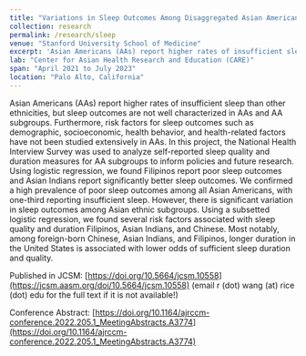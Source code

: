```yaml
---
title: "Variations in Sleep Outcomes Among Disaggregated Asian Americans"
collection: research
permalink: /research/sleep
venue: "Stanford University School of Medicine"
excerpt: 'Asian Americans (AAs) report higher rates of insufficient sleep than other groups nationally. It is unclear how sleep outcomes differ among disaggregated Asian subgroups. The National Health Interview Survey was used to analyze self-reported sleep quality and duration measures for AA subgroups to inform policies and future research. Filipinos report poor sleep outcomes and Asian Indians report significantly better sleep outcomes, highlighting the importance of disaggregating Asians.'
lab: "Center for Asian Health Research and Education (CARE)"
span: "April 2021 to July 2023"
location: "Palo Alto, California"
---
```


Asian Americans (AAs) report higher rates of insufficient sleep than other ethnicities, but sleep outcomes are not well characterized in AAs and AA subgroups. Furthermore, risk factors for sleep outcomes such as demographic, socioeconomic, health behavior, and health-related factors have not been studied extensively in AAs. In this project, the National Health Interview Survey was used to analyze self-reported sleep quality and duration measures for AA subgroups to inform policies and future research. Using logistic regression, we found Filipinos report poor sleep outcomes and Asian Indians report significantly better sleep outcomes. We confirmed a high prevalence of poor sleep outcomes among all Asian Americans, with one-third reporting insufficient sleep. However, there is significant variation in sleep outcomes among Asian ethnic subgroups. Using a subsetted logistic regression, we found several risk factors associated with sleep quality and duration Filipinos, Asian Indians, and Chinese. Most notably, among foreign-born Chinese, Asian Indians, and Filipinos, longer duration in the United States is associated with lower odds of sufficient sleep duration and quality.

Published in JCSM: [https://doi.org/10.5664/jcsm.10558](https://jcsm.aasm.org/doi/10.5664/jcsm.10558)
(email r (dot) wang (at) rice (dot) edu for the full text if it is not available!)

Conference Abstract: [https://doi.org/10.1164/ajrccm-conference.2022.205.1_MeetingAbstracts.A3774](https://doi.org/10.1164/ajrccm-conference.2022.205.1_MeetingAbstracts.A3774)
